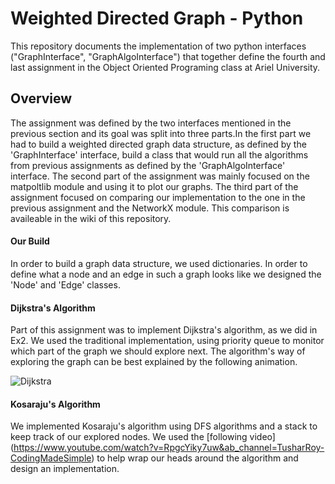 # Weighted Directed Graph - Python

This repository documents the implementation of two python interfaces
 ("GraphInterface", "GraphAlgoInterface") that together define the fourth and last assignment in the Object Oriented Programing 
 class at Ariel University.
 
## Overview 

 The assignment was defined by the two interfaces mentioned in the previous section
 and its goal was split into three parts.In the first part we had to build a weighted directed graph data structure, 
 as defined by the 'GraphInterface' interface, build a class that would run all the algorithms from previous assignments as defined by the 'GraphAlgoInterface' interface. 
 The second part of the assignment was mainly focused on the matpoltlib module and using it to plot our graphs. 
 The third part of the assignment focused on comparing our implementation to the one in the previous assignment and the NetworkX module. 
 This comparison is availeable in the wiki of this repository.
 
 
 #### Our Build
 
 In order to build a graph data structure, we used dictionaries. 
 In order to define what a node and an edge in such a graph looks like we designed the 'Node' and 'Edge' classes.
 
 #### Dijkstra's Algorithm
 
 Part of this assignment was to implement Dijkstra's algorithm, as we did in Ex2. We used the traditional 
 implementation, using priority queue to monitor which part of the graph we should explore next. 
 The algorithm's way of exploring the graph can be best explained by the following animation. 
 
 ![Dijkstra](https://upload.wikimedia.org/wikipedia/commons/5/57/Dijkstra_Animation.gif)

 #### Kosaraju's Algorithm
We implemented Kosaraju's algorithm using DFS algorithms and a stack to keep track of our explored nodes.
We used the [following video] (https://www.youtube.com/watch?v=RpgcYiky7uw&ab_channel=TusharRoy-CodingMadeSimple) to help wrap our heads around the algorithm and design an implementation.



  
    
 
 
 
 
